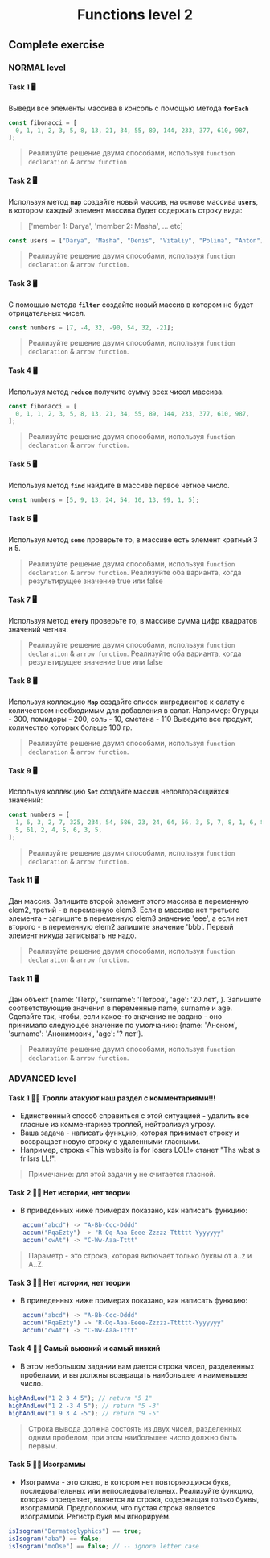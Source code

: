 <h1 align="center">Functions level 2</h1>

## Complete exercise

### NORMAL level

#### Task 1 🖥

Выведи все элементы массива в консоль с помощью метода **`forEach`**

```javascript
const fibonacci = [
  0, 1, 1, 2, 3, 5, 8, 13, 21, 34, 55, 89, 144, 233, 377, 610, 987,
];
```

> Реализуйте решение двумя способами, используя `function declaration` & `arrow function`

#### Task 2 🖥

Используя метод **`map`** создайте новый массив, на основе массива **`users`**, в котором каждый элемент массива будет содержать строку вида:

> ['member 1: Darya', 'member 2: Masha', ... etc]

```javascript
const users = ["Darya", "Masha", "Denis", "Vitaliy", "Polina", "Anton"];
```

> Реализуйте решение двумя способами, используя `function declaration` & `arrow function`.

#### Task 3 🖥

С помощью метода **`filter`** создайте новый массив в котором не будет отрицательных чисел.

```javascript
const numbers = [7, -4, 32, -90, 54, 32, -21];
```

> Реализуйте решение двумя способами, используя `function declaration` & `arrow function`.

#### Task 4 🖥

Используя метод **`reduce`** получите сумму всех чисел массива.

```javascript
const fibonacci = [
  0, 1, 1, 2, 3, 5, 8, 13, 21, 34, 55, 89, 144, 233, 377, 610, 987,
];
```

> Реализуйте решение двумя способами, используя `function declaration` & `arrow function`.

#### Task 5 🖥

Используя метод **`find`** найдите в массиве первое четное число.

```javascript
const numbers = [5, 9, 13, 24, 54, 10, 13, 99, 1, 5];
```

#### Task 6 🖥

Используя метод **`some`** проверьте то, в массиве есть элемент кратный 3 и 5.

> Реализуйте решение двумя способами, используя `function declaration` & `arrow function`. Реализуйте оба варианта, когда результирущее значение true или false

#### Task 7 🖥

Используя метод **`every`** проверьте то, в массиве сумма цифр квадратов значений четная.

> Реализуйте решение двумя способами, используя `function declaration` & `arrow function`. Реализуйте оба варианта, когда результирущее значение true или false

#### Task 8 🖥

Используя коллекцию **`Map`** создайте список ингредиентов к салату с количеством необходимым для добавления в салат.
Например: Огурцы - 300, помидоры - 200, соль - 10, сметана - 110
Выведите все продукт, количество которых больше 100 гр.

> Реализуйте решение двумя способами, используя `function declaration` & `arrow function`.

#### Task 9 🖥

Используя коллекцию **`Set`** создайте массив неповторяющийхся значений:

```javascript
const numbers = [
  1, 6, 3, 2, 7, 325, 234, 54, 586, 23, 24, 64, 56, 3, 5, 7, 8, 1, 6, 8, 9, 4,
  5, 61, 2, 4, 5, 6, 3, 5,
];
```

> Реализуйте решение двумя способами, используя `function declaration` & `arrow function`.

#### Task 11 🖥

Дан массив. Запишите второй элемент этого массива в переменную elem2, третий - в переменную elem3. Если в массиве нет третьего элемента - запишите в переменную elem3 значение 'eee', а если нет второго - в переменную elem2 запишите значение 'bbb'. Первый элемент никуда записывать не надо.

> Реализуйте решение двумя способами, используя `function declaration` & `arrow function`.

#### Task 11 🖥

Дан объект {name: 'Петр', 'surname': 'Петров', 'age': '20 лет', }. Запишите соответствующие значения в переменные name, surname и age. Сделайте так, чтобы, если какое-то значение не задано - оно принимало следующее значение по умолчанию: {name: 'Аноном', 'surname': 'Анонимович', 'age': '? лет'}.

> Реализуйте решение двумя способами, используя `function declaration` & `arrow function`.

### ADVANCED level

#### Task 1 👨‍🏫 Тролли атакуют наш раздел с комментариями!!!

- Единственный способ справиться с этой ситуацией - удалить все гласные из комментариев троллей, нейтрализуя угрозу.
- Ваша задача - написать функцию, которая принимает строку и возвращает новую строку с удаленными гласными.
- Например, строка «This website is for losers LOL!» станет "Ths wbst s fr lsrs LL!".

> Примечание: для этой задачи **`y`** не считается гласной.

#### Task 2 👨‍🏫 Нет истории, нет теории

- В приведенных ниже примерах показано, как написать функцию:

```javascript
    accum("abcd") -> "A-Bb-Ccc-Dddd"
    accum("RqaEzty") -> "R-Qq-Aaa-Eeee-Zzzzz-Tttttt-Yyyyyyy"
    accum("cwAt") -> "C-Ww-Aaa-Tttt"
```

> Параметр - это строка, которая включает только буквы от a..z и A..Z.

#### Task 3 👨‍🏫 Нет истории, нет теории

- В приведенных ниже примерах показано, как написать функцию:

```javascript
    accum("abcd") -> "A-Bb-Ccc-Dddd"
    accum("RqaEzty") -> "R-Qq-Aaa-Eeee-Zzzzz-Tttttt-Yyyyyyy"
    accum("cwAt") -> "C-Ww-Aaa-Tttt"
```

#### Task 4 👨‍🏫 Самый высокий и самый низкий

- В этом небольшом задании вам дается строка чисел, разделенных пробелами, и вы должны возвращать наибольшее и наименьшее число.

```javascript
highAndLow("1 2 3 4 5"); // return "5 1"
highAndLow("1 2 -3 4 5"); // return "5 -3"
highAndLow("1 9 3 4 -5"); // return "9 -5"
```

> Строка вывода должна состоять из двух чисел, разделенных одним пробелом, при этом наибольшее число должно быть первым.

#### Task 5 👨‍🏫 Изограммы

- Изограмма - это слово, в котором нет повторяющихся букв, последовательных или непоследовательных. Реализуйте функцию, которая определяет, является ли строка, содержащая только буквы, изограммой. Предположим, что пустая строка является изограммой. Регистр букв мы игнорируем.

```javascript
isIsogram("Dermatoglyphics") == true;
isIsogram("aba") == false;
isIsogram("moOse") == false; // -- ignore letter case
```
